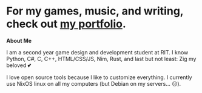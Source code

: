 # For my games, music, and writing, check out **[my portfolio](https://the-argus.github.io/portfolio)**.

**About Me**

I am a second year game design and development student at RIT. I know Python, C#, C, C++,
HTML/CSS/JS, Nim, Rust, and last but not least: Zig my beloved 💕

I love open source tools because I like to customize everything. I currently use
NixOS linux on all my computers (but Debian on my servers... 😔).
